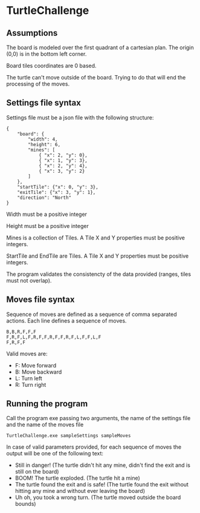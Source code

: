 # TurtleChallenge

## Assumptions
The board is modeled over the first quadrant of a cartesian plan. The origin (0,0) is in the bottom left corner.

Board tiles coordinates are 0 based.

The turtle can't move outside of the board. Trying to do that will end the processing of the moves.

## Settings file syntax
Settings file must be a json file with the following structure:
```
{
	"board": {
		"width": 4,
		"height": 6,
		"mines": [
			{ "x": 2, "y": 0},
			{ "x": 1, "y": 3},
			{ "x": 2, "y": 4},
			{ "x": 3, "y": 2}
		]
	},
	"startTile": {"x": 0, "y": 3},
	"exitTile": {"x": 3, "y": 1},
	"direction": "North"
}
```
Width must be a positive integer

Height must be a positive integer

Mines is a collection of Tiles. A Tile X and Y properties must be positive integers.

StartTile and EndTile are Tiles. A Tile X and Y properties must be positive integers.

The program validates the consistencty of the data provided (ranges, tiles must not overlap).


## Moves file syntax
Sequence of moves are defined as a sequence of comma separated actions. Each line defines a sequence of moves.
```
B,B,R,F,F,F
F,R,F,L,F,R,F,F,R,F,F,R,F,L,F,F,L,F
F,R,F,F
```

Valid moves are:
- F: Move forward
- B: Move backward
- L: Turn left
- R: Turn right

## Running the program

Call the program exe passing two arguments, the name of the settings file and the name of the moves file

```
TurtleChallenge.exe sampleSettings sampleMoves
```

In case of valid parameters provided, for each  sequence of moves the output will be one of the following text:
- Still in danger! (The turtle didn't hit any mine, didn't find the exit and is still on the board)
- BOOM! The turtle exploded. (The turtle hit a mine)
- The turtle found the exit and is safe! (The turtle found the exit without hitting any mine and without ever leaving the board)
- Uh oh, you took a wrong turn. (The turtle moved outside the board bounds)
